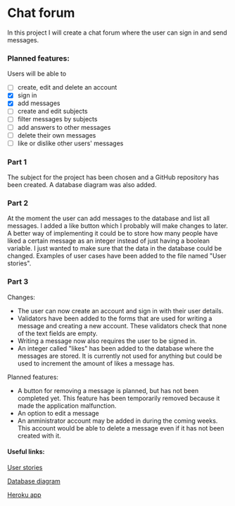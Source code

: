 # Chat forum
In this project I will create a chat forum where the user can sign in and send messages.

### Planned features:
Users will be able to
* [ ] create, edit and delete an account
* [x] sign in
* [x] add messages
* [ ] create and edit subjects
* [ ] filter messages by subjects
* [ ] add answers to other messages
* [ ] delete their own messages
* [ ] like or dislike other users' messages

### Part 1
The subject for the project has been chosen and a GitHub repository has been created. A database diagram was also added.

### Part 2
At the moment the user can add messages to the database and list all messages. I added a like button which I probably will make changes to later. A better way of implementing it could be to store how many people have liked a certain message as an integer instead of just having a boolean variable. I just wanted to make sure that the data in the database could be changed. Examples of user cases have been added to the file named "User stories".

### Part 3
Changes:
* The user can now create an account and sign in with their user details.
* Validators have been added to the forms that are used for writing a message and creating a new account. These validators check that none of the text fields are empty.
* Writing a message now also requires the user to be signed in.
* An integer called "likes" has been added to the database where the messages are stored. It is currently not used for anything but could be used to increment the amount of likes a message has.

Planned features:
* A button for removing a message is planned, but has not been completed yet. This feature has been temporarily removed because it made the application malfunction.
* An option to edit a message
* An anministrator account may be added in during the coming weeks. This account would be able to delete a message even if it has not been created with it.

#### Useful links:
[User stories](https://github.com/H4m5t3r/Keskustelufoorumi/blob/master/documentation/User%20stories.md)

[Database diagram](https://github.com/H4m5t3r/Keskustelufoorumi/blob/master/documentation/Database%20diagram.png)

[Heroku app](https://tsoha-k2020-keskustelufoorumi.herokuapp.com/)
